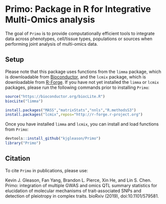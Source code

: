 # Primo: Package in R for Integrative Multi-Omics analysis

The goal of `Primo` is to provide computationally efficient tools to integrate data across phenotypes, cell/tissue types, populations or sources when performing joint analysis of multi-omics data.

## Setup

Please note that this package uses functions from the `limma` package, which is downloadable from [Bioconductor](https://www.bioconductor.org), and the `lcmix` package, which is downloadable from [R-Forge](https://r-forge.r-project.org). If you have not yet installed the `limma` or `lcmix` packages, please run the following commands prior to installing `Primo`:

  ```R
  source("https://bioconductor.org/biocLite.R")
  biocLite("limma")
  
  install.packages("MASS","matrixStats","nnls","R.methodsS3")
  install.packages("lcmix",repos="http://r-forge.r-project.org")
  ```

Once you have installed `limma` and `lcmix`, you can install and load functions from `Primo`:

  ```R
  devtools::install_github("kjgleason/Primo")
  library("Primo")
  ```

## Citation

To cite `Primo` in publications, please use:

Kevin J. Gleason, Fan Yang, Brandon L. Pierce, Xin He, and Lin S. Chen. Primo: integration of multiple GWAS and omics QTL summary statistics for elucidation of molecular mechanisms of trait-associated SNPs and detection of pleiotropy in complex traits. bioRxiv (2019), doi:10.1101/579581.
